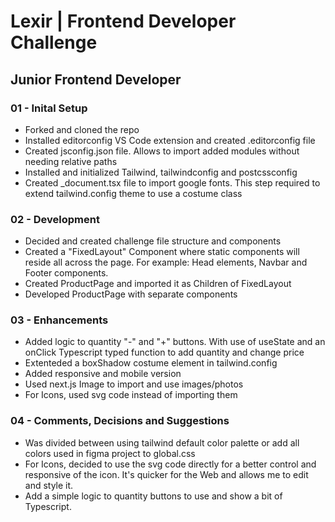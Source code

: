 # Lexir | Frontend Developer Challenge

## Junior Frontend Developer

### 01 - Inital Setup

- Forked and cloned the repo
- Installed editorconfig VS Code extension and created .editorconfig file
- Created jsconfig.json file. Allows to import added modules without needing relative paths
- Installed and initialized Tailwind, tailwindconfig and postcssconfig
- Created \_document.tsx file to import google fonts. This step required to extend tailwind.config theme to use a costume class

### 02 - Development

- Decided and created challenge file structure and components
- Created a "FixedLayout" Component where static components will reside all across the page. For example: Head elements, Navbar and Footer components.
- Created ProductPage and imported it as Children of FixedLayout
- Developed ProductPage with separate components

### 03 - Enhancements

- Added logic to quantity "-" and "+" buttons. With use of useState and an onClick Typescript typed function to add quantity and change price
- Extenteded a boxShadow costume element in tailwind.config
- Added responsive and mobile version
- Used next.js Image to import and use images/photos
- For Icons, used svg code instead of importing them

### 04 - Comments, Decisions and Suggestions

- Was divided between using tailwind default color palette or add all colors used in figma project to global.css
- For Icons, decided to use the svg code directly for a better control and responsive of the icon. It's quicker for the Web and allows me to edit and style it.
- Add a simple logic to quantity buttons to use and show a bit of Typescript.
